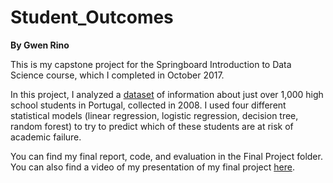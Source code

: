 # Student_Outcomes
**By Gwen Rino**

This is my capstone project for the Springboard Introduction to Data Science course, which I completed in October 2017. 

In this project, I analyzed a [dataset](http://archive.ics.uci.edu/ml/datasets/Student+Performance) of information about just over 1,000 high school students in Portugal, collected in 2008. I used four different statistical models (linear regression, logistic regression, decision tree, random forest) to try to predict which of these students are at risk of academic failure.

You can find my final report, code, and evaluation in the Final Project folder. You can also find a video of my presentation of my final project [here](https://www.youtube.com/watch?v=N07EHoc8kWg&index=1&list=PLjKxfZpleE6B-e6hDQ4m7Yrs7s9HIoZZs).
